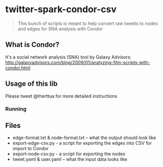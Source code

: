 # twitter-spark-condor-csv
> This bunch of scripts is meant to help convert raw tweets to nodes and edges for SNA analysis with Condor

## What is Condor?

It's a social network analysis (SNA) tool by Galaxy Advisors: http://galaxyadvisors.com/blog/2009/01/analyzing-film-scripts-with-condor.html

## Usage of this lib
Please tweet @therttua for more detailed instructions

### Running

## Files
* edge-format.txt & node-format.txt – what the output should look like
* export-edge-csv.py - a script for exporting the edges into CSV for import to Condor
* export-node-csv.py - a script for exporting the nodes
* tweet.yaml & user.yaml – what the input data looks like
